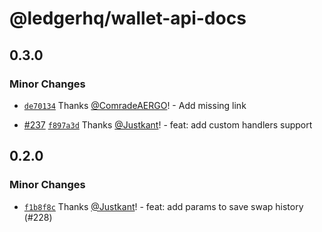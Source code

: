 # @ledgerhq/wallet-api-docs

## 0.3.0

### Minor Changes

- [`de70134`](https://github.com/LedgerHQ/wallet-api/commit/de70134eac5d0b68ee38debcf597da954e233aa1) Thanks [@ComradeAERGO](https://github.com/ComradeAERGO)! - Add missing link

- [#237](https://github.com/LedgerHQ/wallet-api/pull/237) [`f897a3d`](https://github.com/LedgerHQ/wallet-api/commit/f897a3dd0553a02e3fd8358098de2ac9c6b7d73c) Thanks [@Justkant](https://github.com/Justkant)! - feat: add custom handlers support

## 0.2.0

### Minor Changes

- [`f1b8f8c`](https://github.com/LedgerHQ/wallet-api/commit/f1b8f8c51689885cc0f9b8ff29f38c25392e095e) Thanks [@Justkant](https://github.com/Justkant)! - feat: add params to save swap history (#228)
